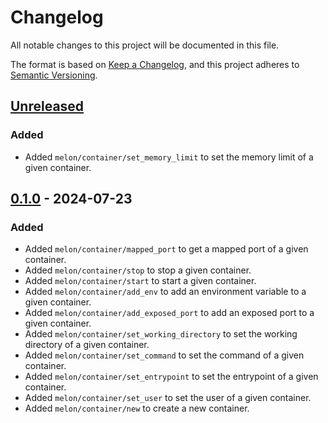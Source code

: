 # Changelog

All notable changes to this project will be documented in this file.

The format is based on [Keep a Changelog](https://keepachangelog.com/en/1.1.0/), and this project adheres to
[Semantic Versioning](https://semver.org/spec/v2.0.0.html).

## [Unreleased]

### Added

-   Added `melon/container/set_memory_limit` to set the memory limit of a given container.

## [0.1.0] - 2024-07-23

### Added

-   Added `melon/container/mapped_port` to get a mapped port of a given container.
-   Added `melon/container/stop` to stop a given container.
-   Added `melon/container/start` to start a given container.
-   Added `melon/container/add_env` to add an environment variable to a given container.
-   Added `melon/container/add_exposed_port` to add an exposed port to a given container.
-   Added `melon/container/set_working_directory` to set the working directory of a given container.
-   Added `melon/container/set_command` to set the command of a given container.
-   Added `melon/container/set_entrypoint` to set the entrypoint of a given container.
-   Added `melon/container/set_user` to set the user of a given container.
-   Added `melon/container/new` to create a new container.

[unreleased]: https://github.com/patrik-kuehl/melon/compare/v0.1.0...HEAD
[0.1.0]: https://github.com/patrik-kuehl/melon/releases/tag/v0.1.0
